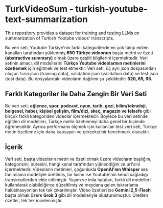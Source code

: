 # TurkVideoSum - turkish-youtube-text-summarization
This repository provides a dataset for training and testing LLMs on summarization of Turkish Youtube videos' transcripts.

Bu veri seti, Youtube Türkiye'nin farklı kategorilerde en çok takip edilen kanalları tarafından yüklenmiş **650 Türkçe videonun** başta metni ve özeti **(abstractive summary)** olmak üzere çeşitli bilgilerini içermektedir. Veri setinin amacı, dil modellerini **Türkçe Youtube videolarının metinlerini özetlemek** için eğitmek ve test etmektir. Veri seti, üç ayrı json dosyasından oluşur: train.json (training data), validation.json (validation data) ve test.json (test data). Bu dosyalardaki videoların dağılımı şu şekildedir: **520, 65, 65**.

## Farklı Kategoriler ile Daha Zengin Bir Veri Seti
Bu veri seti; **eğlence, spor, podcast, oyun, tarih, gezi, bilim/teknoloji, belgesel, haber, kişisel gelişim, film/dizi, skeç, magazin ve felsefe** gibi birçok farklı kategoriden videolar içermektedir. Böylece bu veri setinde eğitilen dil modelleri, Türkçe metin özetlemeyi daha genel bir biçimde öğrenecektir. Ayrıca performans ölçmek için kullanılan test veri seti, Türkçe metin özetleme için daha kapsayıcı ve gerçekçi bir benchmark olacaktır.

## İçerik
Veri seti, başta videoların metni ve özeti olmak üzere videoların başlığını, kategorisini, süresini, hangi kanal tarafından yüklendiğini ve url'sini içermektedir. Videoların metinleri, çoğunlukla **OpenAI'nın Whisper** ses tanımlama modeliyle üretilmiş, bir kısmı ise Youtube'nin kendi sağladığı transkriptlerden elde edilmiştir. Yazım ve imla hataları, farklı dil modelleri kullanılarak olabildiğince düzeltilmiş ve meydana gelen tekrarlama halüsinasyonları tek tek çıkarılmıştır. Video özetleri ise **Gemini 2.5-Flash** başta olmak üzere **Grok 3** gibi dil modelleriyle oluşturulmuştur. Üretilen özetler, tek tek incelenmiştir.
